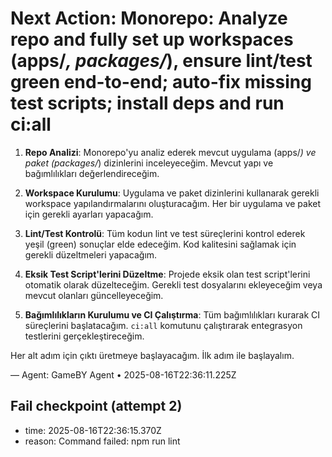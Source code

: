 # Next Action: Monorepo: Analyze repo and fully set up workspaces (apps/*, packages/*), ensure lint/test green end-to-end; auto-fix missing test scripts; install deps and run ci:all

1. **Repo Analizi**: Monorepo'yu analiz ederek mevcut uygulama (apps/*) ve paket (packages/*) dizinlerini inceleyeceğim. Mevcut yapı ve bağımlılıkları değerlendireceğim.

2. **Workspace Kurulumu**: Uygulama ve paket dizinlerini kullanarak gerekli workspace yapılandırmalarını oluşturacağım. Her bir uygulama ve paket için gerekli ayarları yapacağım.

3. **Lint/Test Kontrolü**: Tüm kodun lint ve test süreçlerini kontrol ederek yeşil (green) sonuçlar elde edeceğim. Kod kalitesini sağlamak için gerekli düzeltmeleri yapacağım.

4. **Eksik Test Script'lerini Düzeltme**: Projede eksik olan test script'lerini otomatik olarak düzelteceğim. Gerekli test dosyalarını ekleyeceğim veya mevcut olanları güncelleyeceğim.

5. **Bağımlılıkların Kurulumu ve CI Çalıştırma**: Tüm bağımlılıkları kurarak CI süreçlerini başlatacağım. `ci:all` komutunu çalıştırarak entegrasyon testlerini gerçekleştireceğim. 

Her alt adım için çıktı üretmeye başlayacağım. İlk adım ile başlayalım.

— Agent: GameBY Agent • 2025-08-16T22:36:11.225Z


## Fail checkpoint (attempt 2)
- time: 2025-08-16T22:36:15.370Z
- reason: Command failed: npm run lint
